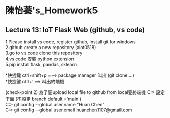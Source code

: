 # 陳怡蓁's_Homework5 

## Lecture 13: IoT Flask Web (github, vs code)  

  
   
1.Please install vs code, register github, install git for windows   
2.github create a new repository (aiot0518)      
3.go to vs code clone this repository    
4.vs code 安裝 python extension    
5.pip install flask, pandas, sklearn   


*快捷鍵 ctrl+shift+p ===> package manager 叫出 (git clone....)        
*快捷鍵 ctrl+' ==> 叫出終端機

(check-point 2) 為了要upload local file to github from local要終端機 C:> 設定下面 (不設定 branch default ='main')    
C:> git config --global user.name "Huan Chen"    
C:> git config --global user.email huanchen1107@gmail.com    
